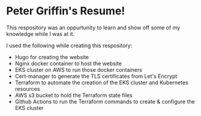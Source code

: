 # Peter Griffin's Resume!
This respository was an oppurtunity to learn and show off some of my knowledge while I was at it. 

I used the following while creating this respository:
* Hugo for creating the website
* Nginx docker container to host the website
* EKS cluster on AWS to run those docker containers
* Cert-manager to generate the TLS certificates from Let's Encrypt
* Terraform to automate the creation of the EKS cluster and Kubernetes resources
* AWS s3 bucket to hold the Terraform state files
* Github Actions to run the Terraform commands to create & configure the EKS cluster